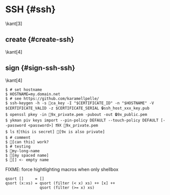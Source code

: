 # SSH {#ssh}
\kant[3]

## create {#create-ssh}
\kant[4]

## sign {#sign-ssh-ssh}
\kant[4]

```shellbox
$ # set hostname
$ HOSTNAME=my.domain.net 
$ # see https://github.com/karamellpelle/ 
$ ssh-keygen -h -s 🔑ca_key -I "$CERTIFICATE_ID" -n "$HOSTNAME" -V $CERTIFICATE_VALID -z $CERTIFICATE_SERIAL 🔒ssh_host_xxx_key.pub
$ openssl pkey -in 🔑9x_private.pem -pubout -out 🔒9x_public.pem
$ ykman piv keys import --pin-policy DEFAULT --touch-policy DEFAULT [--password <password>] ❗9X 🔑9x_private.pem
$ ls ❗[this is secret] 🔑[9x is also private]
$ # comment
$ 🔐[can this] work?
$ # testing
$ 🔑my-long-name
$ 🔑[my spaced name]
$ 🔑[] <- empty name
```

FIXME: force hightlighting macros when only shellbox

~~~~ {#mycode .haskell .numberLines startFrom="100"}
qsort []     = []
qsort (x:xs) = qsort (filter (< x) xs) ++ [x] ++
               qsort (filter (>= x) xs)
~~~~~~~~~~~~~~~~~~~~~~~~~~~~~~~~~~~~~~~~~~~~~~~~~


